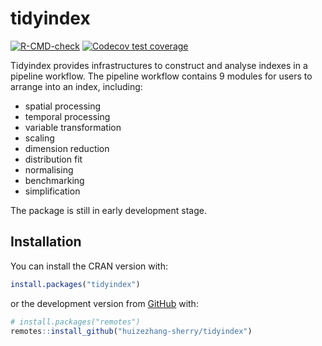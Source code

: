 
# tidyindex

<!-- badges: start -->

[![R-CMD-check](https://github.com/huizezhang-sherry/tidyindex/workflows/R-CMD-check/badge.svg)](https://github.com/huizezhang-sherry/tidyindex/actions)
[![Codecov test
coverage](https://codecov.io/gh/huizezhang-sherry/tidyindex/branch/main/graph/badge.svg)](https://app.codecov.io/gh/huizezhang-sherry/tidyindex?branch=main)
<!-- badges: end -->

Tidyindex provides infrastructures to construct and analyse indexes in a
pipeline workflow. The pipeline workflow contains 9 modules for users to
arrange into an index, including:

- spatial processing
- temporal processing
- variable transformation
- scaling
- dimension reduction
- distribution fit
- normalising
- benchmarking
- simplification

The package is still in early development stage.

## Installation

You can install the CRAN version with:

``` r
install.packages("tidyindex")
```

or the development version from [GitHub](https://github.com/) with:

``` r
# install.packages("remotes")
remotes::install_github("huizezhang-sherry/tidyindex")
```
